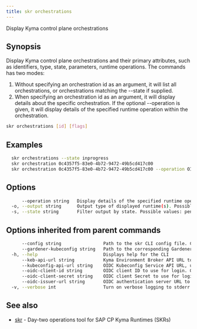 ```yaml
---
title: skr orchestrations
---
```

Display Kyma control plane orchestrations

## Synopsis

Display Kyma control plane orchestrations and their primary attributes, such as identifiers, type, state, parameters, runtime operations.
The commands has two modes:
  1. Without specifying an orchestration id as an argument, it will list all orchestrations, or orchestrations matching the --state if supplied.
  2. When specifying an orchestration id as an argument, it will display details about the specific orchestration.
     If the optional --operation is given, it will display details of the specified runtime operation within the orchestration.

```bash
skr orchestrations [id] [flags]
```

## Examples

```bash
  skr orchestrations --state inprogress                                   Display all orchestrations which are in progress
  skr orchestration 0c4357f5-83e0-4b72-9472-49b5cd417c00                  Display details about a specific orchestration
  skr orchestration 0c4357f5-83e0-4b72-9472-49b5cd417c00 --operation OID  Display details of the specified runtime operation within the orchestration
```

## Options

```bash
      --operation string   Display details of the specified runtime operation when a given orchestration is selected
  -o, --output string      Output type of displayed runtime(s). Possible values: table, json, yaml (default "table")
  -s, --state string       Filter output by state. Possible values: pending, inprogress, succeeded, failed
```

## Options inherited from parent commands

```bash
      --config string                Path to the skr CLI config file. Can also be set via the SKRCONFIG environment variable. Defaults to $HOME/.skr/config.yaml
      --gardener-kubeconfig string   Path to the corresponding Gardener project kubeconfig file which have permissions to list/get shoots. Can also be set via the SKR_GARDENER_KUBECONFIG environment variable
  -h, --help                         Displays help for the CLI
      --keb-api-url string           Kyma Environment Broker API URL to use for all commands. Can also be set via the SKR_KEB_API_URL environment variable
      --kubeconfig-api-url string    OIDC Kubeconfig Service API URL, used by the skr kubeconfig and taskrun commands. Can also be set via the SKR_KUBECONFIG_API_URL environment variable
      --oidc-client-id string        OIDC client ID to use for login. Can also be set via the SKR_OIDC_CLIENT_ID environment variable
      --oidc-client-secret string    OIDC client Secret to use for login. Can also be set via the SKR_OIDC_CLIENT_SECRET environment variable
      --oidc-issuer-url string       OIDC authentication server URL to use for login. Can also be set the SKR_OIDC_ISSUER_URL environment variable
  -v, --verbose int                  Turn on verbose logging to stderr. Valid values: 0 (default) - 3 (maximum verbosity)
```

## See also

* [skr](skr.md)	 - Day-two operations tool for SAP CP Kyma Runtimes (SKRs)

